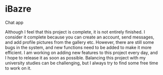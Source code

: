 # iBazre
Chat app


Although I feel that this project is complete, it is not entirely finished. I consider it complete because you can create an account, send messages, and add profile pictures from the gallery etc. However, there are still some bugs in the system, and new functions need to be added to make it more efficient. I am working on adding new features to this project every day, and I hope to release it as soon as possible. Balancing this project with my university studies can be challenging, but I always try to find some free time to work on it.

